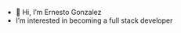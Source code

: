 - 👋 Hi, I’m Ernesto Gonzalez
-  I’m interested in becoming a full stack developer

<!---
egonz0216/egonz0216 is a ✨ special ✨ repository because its `README.md` (this file) appears on your GitHub profile.
You can click the Preview link to take a look at your changes.
--->
